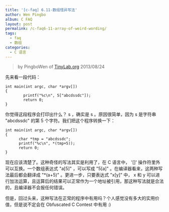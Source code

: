 ```yaml
---
title: '[c-faq] 6.11-数组怪异写法'
author: Wen Pingbo
album: C FAQ
layout: post
permalink: /c-faq6-11-array-of-weird-wording/
tags:
  - faq
  - 数组
categories:
  - C 语言
---
```


> by PingboWen of [TinyLab.org](http://tinylab.org)
> 2013/08/24

先来看一段代码：

    int main(int argc, char *argv[])
    {
            printf("%c\n", 5["abcdssdc"]);
            return 0;
    }

你觉得这段程序会打印出什么？ s ，确实是 s 。原因很简单，因为 s 是字符串 "abcdssdc" 的第 5 个字符。我们把这个程序转换一下：

    int main(int argc, char *argv[])
    {
          char *tmp = "abcdssdc";
          printf("%c\n", *(tmp+5));
          return 0;
    }

现在应该清楚了。这种奇怪的写法其实是利用了，在 C 语言中， '[]'  操作符里外可以互换。一个数组表达式 "a[5]" ，可以写成 "5[a]" 。在编译器看来，这两种写法最后都会翻译成 "*(a+5)" 。更进一步，只要表达式 "x[y]" 中， x 和 y 可以进行加法运算，且运算后的结果可以正常作为一个地址被引用，那这种写法就是合法的，且编译器不会报任何错误。

但是，回过头来，这种写法在正常的程序中有用吗？个人感觉没有多大的实用价值，但是说不定会在 Obfuscated C Contest 中有用 :) 
